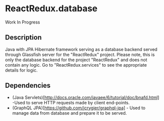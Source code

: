 # ReactRedux.database
Work In Progress

## Description
Java with JPA Hibernate framework serving as a database backend served through Glassfish server for the "ReactRedux" project. Please note, this is only the database backend for the project "ReactRedux" and does not contain any logic. Go to "ReactRedux.services" to see the appropriate details for logic.

## Dependencies
- (Java Servlets)[http://docs.oracle.com/javaee/6/tutorial/doc/bnafd.html] -Used to serve HTTP requests made by client end-points.
- (GraphQL JPA)[https://github.com/jcrygier/graphql-jpa] - Used to manage data from database and prepare it to be served.
